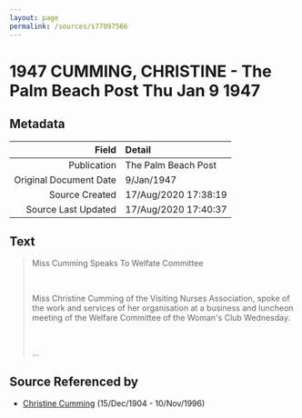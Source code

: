 ```yaml
---
layout: page
permalink: /sources/s77097566
---
```


# 1947 CUMMING, CHRISTINE - The Palm Beach Post Thu Jan 9 1947

## Metadata

Field | Detail
---:|:---
Publication | The Palm Beach Post
Original Document Date | 9/Jan/1947
Source Created | 17/Aug/2020 17:38:19
Source Last Updated | 17/Aug/2020 17:40:37

## Text

> Miss Cumming Speaks To Welfate Committee
>
> <br/>
>
> Miss Christine Cumming of the Visiting Nurses Association, spoke of the work and services of her organisation at a business and luncheon meeting of the Welfare Committee of the Woman's Club Wednesday.
>
> <br/>
>
> ...
>

## Source Referenced by

* [Christine Cumming](../people/@24328630@-christine-cumming-b1904-12-15-d1996-11-10.md) (15/Dec/1904 - 10/Nov/1996)
